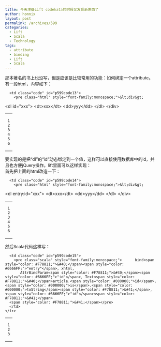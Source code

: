 ```yaml
---
title: 今天准备Lift codekata的时候又发现新东西了
author: honnix
layout: post
permalink: /archives/599
categories:
  - Lift
  - Scala
  - Technology
tags:
  - attribute
  - binding
  - Lift
  - Scala
---
```

那本著名的书上也没写，但是应该是比较常用的功能：如何绑定一个attribute。  
有一段html，内容如下：

<div class="wp_codebox">
  <table>
    <tr id="p59913">
      <td class="line_numbers">
        <pre>1
2
3
4
5
6
</pre>
      </td>
      
      <td class="code" id="p599code13">
        <pre class="html" style="font-family:monospace;">&lt;div&gt;
  &lt;dl id="xxx"&gt;
    &lt;dt&gt;xxx&lt;/dt&gt;
    &lt;dd&gt;yyy&lt;/dd&gt;
  &lt;/dl&gt;
&lt;/div&gt;</pre>
      </td>
    </tr>
  </table>
</div>

要实现的是把“dl”的“id”动态绑定到一个值，这样可以直接使用数据库中的id，并且也方便jQuery操作。lift里面可以这样实现：  
首先把上面的html改造一下：

<div class="wp_codebox">
  <table>
    <tr id="p59914">
      <td class="line_numbers">
        <pre>1
2
3
4
5
6
</pre>
      </td>
      
      <td class="code" id="p599code14">
        <pre class="html" style="font-family:monospace;">&lt;div&gt;
  &lt;dl entry:id="xxx"&gt;
    &lt;dt&gt;xxx&lt;/dt&gt;
    &lt;dd&gt;yyy&lt;/dd&gt;
  &lt;/dl&gt;
&lt;/div&gt;</pre>
      </td>
    </tr>
  </table>
</div>

然后Scala代码这样写：

<div class="wp_codebox">
  <table>
    <tr id="p59915">
      <td class="line_numbers">
        <pre>1
2
3
</pre>
      </td>
      
      <td class="code" id="p599code15">
        <pre class="scala" style="font-family:monospace;">      bind<span style="color: #F78811;">&#40;</span><span style="color: #6666FF;">"entry"</span>, xhtml,
           AttrBindParam<span style="color: #F78811;">&#40;</span><span style="color: #6666FF;">"id"</span>, Text<span style="color: #F78811;">&#40;</span>article.<span style="color: #000000;">id</span>.<span style="color: #000000;">is</span>.<span style="color: #000000;">toString</span><span style="color: #F78811;">&#41;</span>, <span style="color: #6666FF;">"id"</span><span style="color: #F78811;">&#41;</span>
      <span style="color: #F78811;">&#41;</span></pre>
      </td>
    </tr>
  </table>
</div>
